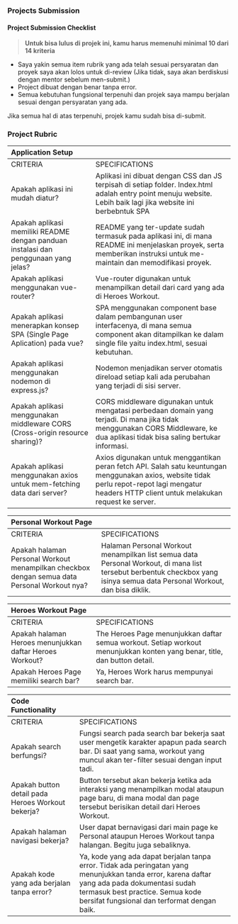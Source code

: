 ### Projects Submission

#### Project Submission Checklist

> **Untuk bisa lulus di projek ini, kamu harus memenuhi minimal 10 dari 14 kriteria**

- Saya yakin semua item rubrik yang ada telah sesuai persyaratan dan proyek saya akan lolos untuk di-review \(Jika tidak, saya akan berdiskusi dengan mentor sebelum men-submit.\)
- Project dibuat dengan benar tanpa error.
- Semua kebutuhan fungsional terpenuhi dan projek saya mampu berjalan sesuai dengan persyaratan yang ada.

Jika semua hal di atas terpenuhi, projek kamu sudah bisa di-submit.

### Project Rubric

| Application Setup                                                                   |                                                                                                                                                                                                   |
| :---------------------------------------------------------------------------------- | :------------------------------------------------------------------------------------------------------------------------------------------------------------------------------------------------ |
| CRITERIA                                                                            | SPECIFICATIONS                                                                                                                                                                                    |
| Apakah aplikasi ini mudah diatur?                                                   | Aplikasi ini dibuat dengan CSS dan JS terpisah di setiap folder. Index.html adalah entry point menuju website. Lebih baik lagi jika website ini berbebntuk SPA                                    |
| Apakah aplikasi memiliki README dengan panduan instalasi dan penggunaan yang jelas? | README yang ter-update sudah termasuk pada aplikasi ini, di mana README ini menjelaskan proyek, serta memberikan instruksi untuk me-maintain dan memodifikasi proyek.                             |
| Apakah aplikasi menggunakan vue-router?                                             | Vue-router digunakan untuk menampilkan detail dari card yang ada di Heroes Workout.                                                                                                               |
| Apakah aplikasi menerapkan konsep SPA (Single Page Aplication) pada vue?            | SPA menggunakan component base dalam pembangunan user interfacenya, di mana semua component akan ditampilkan ke dalam single file yaitu index.html, sesuai kebutuhan.                             |
| Apakah aplikasi menggunakan nodemon di express.js?                                  | Nodemon menjadikan server otomatis direload setiap kali ada perubahan yang terjadi di sisi server.                                                                                                |
| Apakah aplikasi menggunakan middleware CORS (Cross-origin resource sharing)?        | CORS middleware digunakan untuk mengatasi perbedaan domain yang terjadi. Di mana jika tidak menggunakan CORS Middleware, ke dua aplikasi tidak bisa saling bertukar informasi.                    |
| Apakah aplikasi menggunakan axios untuk mem-fetching data dari server?              | Axios digunakan untuk menggantikan peran fetch API. Salah satu keuntungan menggunakan axios, website tidak perlu repot-repot lagi mengatur headers HTTP client untuk melakukan request ke server. |

| Personal Workout Page                                                                        |                                                                                                                                                                           |
| :------------------------------------------------------------------------------------------- | :------------------------------------------------------------------------------------------------------------------------------------------------------------------------ |
| CRITERIA                                                                                     | SPECIFICATIONS                                                                                                                                                            |
| Apakah halaman Personal Workout menampilkan checkbox dengan semua data Personal Workout nya? | Halaman Personal Workout menampilkan list semua data Personal Workout, di mana list tersebut berbentuk checkbox yang isinya semua data Personal Workout, dan bisa diklik. |

| Heroes Workout Page                                      |                                                                                                                           |
| :------------------------------------------------------- | :------------------------------------------------------------------------------------------------------------------------ |
| CRITERIA                                                 | SPECIFICATIONS                                                                                                            |
| Apakah halaman Heroes menunjukkan daftar Heroes Workout? | The Heroes Page menunjukkan daftar semua workout. Setiap workout menunjukkan konten yang benar, title, dan button detail. |
| Apakah Heroes Page memiliki search bar?                  | Ya, Heroes Work harus mempunyai search bar.                                                                               |

| Code Functionality                                |                                                                                                                                                                                                                                  |
| :------------------------------------------------ | :------------------------------------------------------------------------------------------------------------------------------------------------------------------------------------------------------------------------------- |
| CRITERIA                                          | SPECIFICATIONS                                                                                                                                                                                                                   |
| Apakah search berfungsi?                          | Fungsi search pada search bar bekerja saat user mengetik karakter apapun pada search bar. Di saat yang sama, workout yang muncul akan ter-filter sesuai dengan input tadi.                                                       |
| Apakah button detail pada Heroes Workout bekerja? | Button tersebut akan bekerja ketika ada interaksi yang menampilkan modal ataupun page baru, di mana modal dan page tersebut berisikan detail dari Heroes Workout.                                                                |
| Apakah halaman navigasi bekerja?                  | User dapat bernavigasi dari main page ke Personal ataupun Heroes Workout tanpa halangan. Begitu juga sebaliknya.                                                                                                                 |
| Apakah kode yang ada berjalan tanpa error?        | Ya, kode yang ada dapat berjalan tanpa error. Tidak ada peringatan yang menunjukkan tanda error, karena daftar yang ada pada dokumentasi sudah termasuk best practice. Semua kode bersifat fungsional dan terformat dengan baik. |
